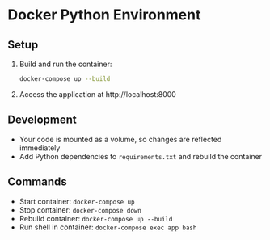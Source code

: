 # Docker Python Environment

## Setup

1. Build and run the container:
   ```bash
   docker-compose up --build
   ```

2. Access the application at http://localhost:8000

## Development

- Your code is mounted as a volume, so changes are reflected immediately
- Add Python dependencies to `requirements.txt` and rebuild the container

## Commands

- Start container: `docker-compose up`
- Stop container: `docker-compose down`
- Rebuild container: `docker-compose up --build`
- Run shell in container: `docker-compose exec app bash`